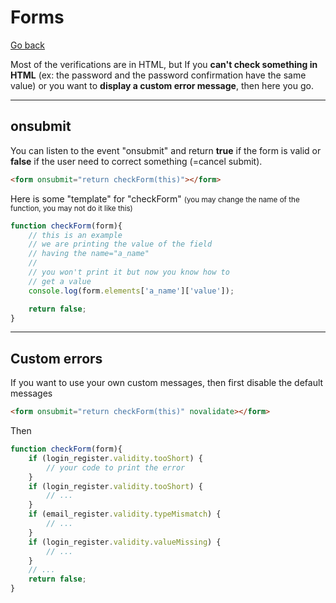 # Forms

[Go back](..#js-for-websites)

Most of the verifications are in HTML, but If you **can't check something in HTML** (ex: the password and the password confirmation have the same value) or you want to **display a custom error message**, then here you go.

<hr class="sl">

## onsubmit

You can listen to the event "onsubmit" and return **true** if the form is valid or **false** if the user need to correct something (=cancel submit).

```html
<form onsubmit="return checkForm(this)"></form>
```

Here is some "template" for "checkForm" <small>(you may change the name of the function, you may not do it like this)</small>

```js
function checkForm(form){
    // this is an example
    // we are printing the value of the field
    // having the name="a_name"
    //
    // you won't print it but now you know how to
    // get a value
    console.log(form.elements['a_name']['value']);

    return false;
}
```

<hr class="sr">

## Custom errors

If you want to use your own custom messages, then first disable the default messages

```html
<form onsubmit="return checkForm(this)" novalidate></form>
```

Then

```js
function checkForm(form){
    if (login_register.validity.tooShort) {
        // your code to print the error
    }
    if (login_register.validity.tooShort) {
        // ...
    }
    if (email_register.validity.typeMismatch) {
        // ...
    }
    if (login_register.validity.valueMissing) {
        // ...
    }
    // ...
    return false;
}
```



